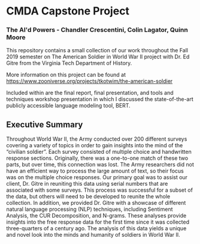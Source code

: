 # CMDA Capstone Project
### The AI'd Powers - Chandler Crescentini, Colin Lagator, Quinn Moore
This repository contains a small collection of our work throughout the Fall 2019 semester on The American Soldier in World War II project with Dr. Ed Gitre from the Virginia Tech Department of History.

More information on this project can be found at https://www.zooniverse.org/projects/tkotwim/the-american-soldier

Included within are the final report, final presentation, and tools and techniques workshop presentation in which I discussed the state-of-the-art publicly accessible language modeling tool, BERT.

## Executive Summary
Throughout World War II, the Army conducted over 200 different surveys covering a variety of topics in order to gain insights into the mind of the “civilian soldier”. Each survey consisted of multiple choice and handwritten response sections. Originally, there was a one-to-one match of these two parts, but over time, this connection was lost. The Army researchers did not have an efficient way to process the large amount of text, so their focus was on the multiple choice responses. Our primary goal was to assist our client, Dr. Gitre in reuniting this data using serial numbers that are associated with some surveys. This process was successful for a subset of the data, but others will need to be developed to reunite the whole collection. In addition, we provided Dr. Gitre with a showcase of different natural language processing (NLP) techniques, including Sentiment Analysis, the CUR Decomposition, and N-grams. These analyses provide insights into the free response data for the first time since it was collected three-quarters of a century ago. The analysis of this data yields a unique and novel look into the minds and humanity of soldiers in World War II.

